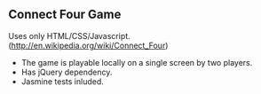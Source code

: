 Connect Four Game
-----------------
Uses only HTML/CSS/Javascript. (http://en.wikipedia.org/wiki/Connect_Four)

* The game is playable locally on a single screen by two players.
* Has jQuery dependency.
* Jasmine tests inluded.
